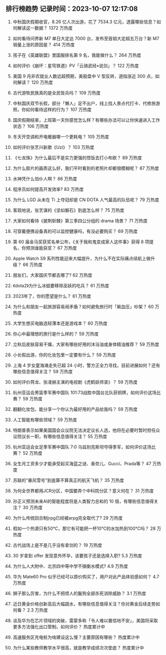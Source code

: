 
## 排行榜趋势 记录时间：2023-10-07 12:17:08
  
  1. 中秋国庆假期收官，8.26 亿人次出游，花了 7534.3 亿元，透露哪些信息？如何解读这一数据？ 1372 万热度
    
  2. 如何看待问界新 M7 单日大定达 7000 台，发布至首销大定超五万台？新 M7 销量上涨的原因是？ 414 万热度
    
  3. 孩子在《英雄联盟》里国服排名第 9 名，我能做什么？ 264 万热度
    
  4. 如何评价《崩坏：星穹铁道》PV「云骑武经•说剑」？ 122 万热度
    
  5. 美国 9 月非农就业人数远超预期，美股盘中 V 型反转，道指涨近 300 点，如何解读？ 120 万热度
    
  6. 古代游牧民族真的是全民皆兵吗？ 109 万热度
    
  7. 中秋国庆双节长假，部分「懒人」足不出户，线上找人景点代打卡、代修旅游照，你如何看待这样的行为？ 107 万热度
    
  8. 国庆假期结束，上班第一天你感觉怎么样？有哪些办法可以让你快速进入工作状态？ 106 万热度
    
  9. 冬天开空调和开电暖器哪一个更耗电？ 105 万热度
    
  10. 如何评价张艺兴新歌《Uzi》？ 103 万热度
    
  11. 《七龙珠》为什么最后不是实力更强的悟饭去打小布欧？ 89 万热度
    
  12. 为什么胶片的画质这么好，我们平时看到的老照片却都很模糊呢？ 87 万热度
    
  13. 水神凭什么怕仆人啊？ 86 万热度
    
  14. 程序员如何提高开发效率? 83 万热度
    
  15. 为什么 LGD 从未在 Ti 上夺冠却是 CN DOTA 人气最高的队伍呢？ 79 万热度
    
  16. 客观地说，张艺谋的《坚如磐石》到底怎么样？ 75 万热度
    
  17. 大家如何看待《披荆斩棘》第三季四公分组的 drama 场景？ 71 万热度
    
  18. 可穿戴便携设备真的可以监控健康吗，有没必要购买？ 69 万热度
    
  19. 第 60 届金马奖获奖名单公布，《关于我和鬼变成家人这件事》获得 8 项提名，你预测谁能获奖？ 67 万热度
    
  20. Apple Watch S9 系列性能迎来大幅提升，为什么不在实际痛点续航上做升级？ 66 万热度
    
  21. 朋友们，大家国庆节都去哪了? 62 万热度
    
  22. 《dota2》为什么冰蛙要移除巫妖的吃兵？ 61 万热度
    
  23. 2023年了，你的愿望是什么？ 61 万热度
    
  24. 为什么和朋友一起旅游容易闹矛盾？如何避免旅行时「飙血压」吵架？ 60 万热度
    
  25. 大学生想买电脑选轻薄本还是游戏本？ 60 万热度
    
  26. 你心中最理想的旅行是什么样的？ 59 万热度
    
  27. 立秋后皮肤容易干燥，大家有哪些好用的沐浴油或身体精油推荐？ 59 万热度
    
  28. 小长假出游，你的化妆包里一定要有什么？ 59 万热度
    
  29. 上海 4 岁女童海滩走失已超 24 小时，警方正全力寻找，目前进展如何？还有哪些信息值得关注？ 59 万热度
    
  30. 如何评价蒋龙、张凌赫主演的电视剧《虎鹤妖师录》？ 59 万热度
    
  31. 杭州亚运会男篮季军赛中国队 101:73战胜中国台北队获铜牌，如何评价这场比赛？ 59 万热度
    
  32. 翻翻化妆包，能分享一个你认为最好用的产品给我吗？ 59 万热度
    
  33. 人工智能有哪些领域？ 59 万热度
    
  34. 特朗普表示如果美国国会众议院无法决定议长人选，他将在必要时暂时担任众议院议长一职，有哪些信息值得关注？ 55 万热度
    
  35. 杭州亚运会女足季军赛中国队 7:0 乌兹别克斯坦夺得季军，如何评价这场比赛？ 52 万热度
    
  36. 女生月工资多少才能承受起买海蓝之谜、香奈儿、Gucci、Prada等？ 47 万热度
    
  37. 苏联的“暴风雪号”到底算不算真正的航天飞机？ 35 万热度
    
  38. 为何全世界都用JCR分区，中国要弄个中科院分区？意义何在？ 31 万热度
    
  39. 孙正义预测未来AI的智能程度将是人类智力总和的 10 倍，有哪些信息值得关注？ 30 万热度
    
  40. 为什么传统回合制jrpg已经被arpg完全取代了? 29 万热度
    
  41. 假如一个热源只有50℃，那它有可能把一杯10℃的水加热到100℃吗？ 28 万热度
    
  42. 古代战场上是不是几乎没有拿剑的？ 19 万热度
    
  43. 30 岁拿到 offer 发现意外怀孕，该要孩子还是选择入职? 5.3 万热度
    
  44. 为什么人大附中、北京四中等中学不搞衡水模式? 4.9 万热度
    
  45. 华为 Mate60 Pro 似乎已经可以原价购买了，用户对此产品体验感如何？ 4.7 万热度
    
  46. 狮子那么厉害，为什么不把烦人的鬣狗全部杀死消除威胁？ 3.1 万热度
    
  47. 近日黄金价格创新高后大幅跳水，有哪些信息值得关注？你对黄金后续走势如何看？ 2.3 万热度
    
  48. 谈及华为在芯片领域的突破，雷蒙多称「令人难以置信地不安」，美国将采取更多方法强化出口管制，如何评价？ 热度累计中
    
  49. 高速服务区充电桩为啥建设这么慢？主要原因有哪些？ 热度累计中
    
  50. 为什么某些教师教学水平很高，就是教学成绩次次垫底？ 热度累计中
    